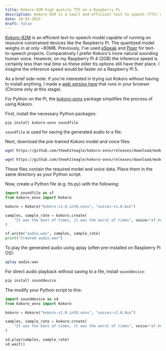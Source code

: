 ```yaml
---
title: Kokoro-82M high quality TTS on a Raspberry Pi
description: Kokoro-82M is a small and efficient text to speech (TTS) model that delivers natural sounding speech on a Raspberry Pi.
date: 10-03-2025
draft: false
---
```


[Kokoro-82M](https://huggingface.co/hexgrad/Kokoro-82M) is an efficient text-to-speech model capable of running on resource constrained devices like the Raspberry Pi. The quantized model weighs in at only ~80MB. Previously, I've used [eSpeak](https://espeak.sourceforge.net/) and [Piper](https://github.com/rhasspy/piper) for text-to-speech projects. Comparatively I prefer Kokoro's more natural sounding human voice. However, on my Raspberry Pi 4 (2GB) the inference speed is certainly less than real time so these older tts options still have their place. I imagine the inference speed would be faster on a Raspberry Pi 5.

As a brief side-note: if you're interested in trying out Kokoro without having to install anything, I made a [web version here](https://kokoro-web.netlify.app/) that runs in your browser (Chrome only at this stage).

For Python on the Pi, the [kokoro-onnx](https://github.com/thewh1teagle/kokoro-onnx) package simplifies the process of using Kokoro.

First, install the necessary Python packages:

`pip install kokoro-onnx soundfile`

`soundfile` is used for saving the generated audio to a file.

Next, download the pre-trained Kokoro model and voice files:

```bash
wget https://github.com/thewh1teagle/kokoro-onnx/releases/download/model-files-v1.0/kokoro-v1.0.int8.onnxx

wget https://github.com/thewh1teagle/kokoro-onnx/releases/download/model-files-v1.0/voices-v1.0.bin
```

These files contain the required model and voice data. Place them in the same directory as your Python script.

Now, create a Python file (e.g. tts.py) with the following:

```python
import soundfile as sf
from kokoro_onnx import Kokoro

kokoro = Kokoro("kokoro-v1.0.int8.onnx", "voices-v1.0.bin")

samples, sample_rate = kokoro.create(
    "It was the best of times, it was the worst of times", voice="af_heart", speed=1.0, lang="en-us"
)

sf.write("audio.wav", samples, sample_rate)
print("Created audio.wav")
```

To play the generated audio using aplay (often pre-installed on Raspberry Pi OS):

```bash
aplay audio.wav
```

For direct audio playback without saving to a file, install `sounddevice`:

```bash
pip install sounddevice
```

The modify your Python script to this:

```python
import sounddevice as sd
from kokoro_onnx import Kokoro

kokoro = Kokoro("kokoro-v1.0.int8.onnx", "voices-v1.0.bin")

samples, sample_rate = kokoro.create(
    "It was the best of times, it was the worst of times", voice="af_heart", speed=1.0, lang="en-us"
)

sd.play(samples, sample_rate)
sd.wait()
```
